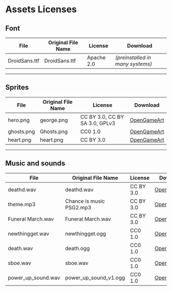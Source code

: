 # Assets Licenses

## Font
| File          | Original File Name | License    | Download                         |
|---------------|--------------------|------------|----------------------------------|
| DroidSans.ttf | DroidSans.ttf      | Apache 2.0 | *(preinstalled in many systems)* |

---

## Sprites

| File               | Original File Name       | License                        | Download |
|--------------------|--------------------------|--------------------------------|----------|
| hero.png           | george.png               | CC BY 3.0, CC BY SA 3.0, GPLv3 | [OpenGameArt](https://opengameart.org/content/alternate-lpc-character-sprites-george) |
| ghosts.png         | Ghosts.png               | CC0 1.0                        | [OpenGameArt](https://opengameart.org/content/ghost-5)                                |
| heart.png          | heart.png                | CC BY 3.0                      | [OpenGameArt](https://opengameart.org/content/heart-1616)                             |

---

## Music and sounds

| File               | Original File Name       | License   | Download |
|--------------------|--------------------------|-----------|----------|
| deathd.wav         | deathd.wav               | CC BY 3.0 | [OpenGameArt](https://opengameart.org/content/15-monster-gruntpaindeath-sounds)
| theme.mp3          | Chance is music PSG2.mp3 | CC BY 3.0 | [OpenGameArt](https://opengameart.org/content/chance-is-music-psg-version)
| Funeral March.wav  | Funeral March.wav        | CC BY 3.0 | [OpenGameArt](https://opengameart.org/content/funeral-march-8-bit)
| newthingget.wav    | newthingget.ogg          | CC0 1.0   | [OpenGameArt](https://opengameart.org/content/new-thing-get)
| death.wav          | death.ogg                | CC0 1.0   | [OpenGameArt](https://opengameart.org/content/death-sounds-0)
| sboe.wav           | sboe.wav                 | CC0 1.0   | [OpenGameArt](https://opengameart.org/content/hyper-ultra-fanfare)
| power_up_sound.wav | power_up_sound_v1.ogg    | CC0 1.0   | [OpenGameArt](https://opengameart.org/content/power-up-sound-effects)

